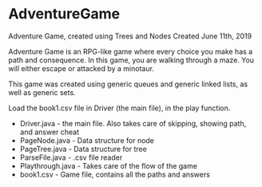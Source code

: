 # AdventureGame
Adventure Game, created using Trees and Nodes
Created June 11th, 2019

Adventure Game is an RPG-like game where every choice you make has a path and consequence.
In this game, you are walking through a maze. You will either escape or attacked by a minotaur.

This game was created using generic queues and generic linked lists, as well as generic sets.

Load the book1.csv file in Driver (the main file), in the play function.

- Driver.java - the main file. Also takes care of skipping, showing path, and answer cheat
- PageNode.java - Data structure for node
- PageTree.java - Data structure for tree
- ParseFile.java - .csv file reader
- Playthrough.java - Takes care of the flow of the game
- book1.csv - Game file, contains all the paths and answers
